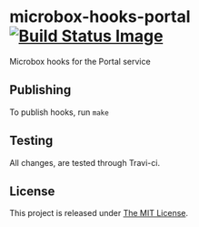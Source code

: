 # microbox-hooks-portal [![Build Status Image](https://github.com/mu-box/microbox-hooks-portal/actions/workflows/ci.yaml/badge.svg)](https://github.com/mu-box/microbox-hooks-portal/actions)
Microbox hooks for the Portal service

## Publishing

To publish hooks, run `make`

## Testing

All changes, are tested through Travi-ci.

## License

This project is released under [The MIT License](http://opensource.org/licenses/MIT).
